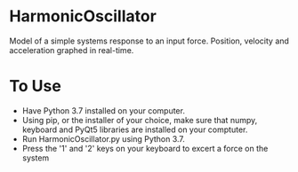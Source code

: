 # HarmonicOscillator
Model of a simple systems response to an input force. Position, velocity and acceleration graphed in real-time.

# To Use
- Have Python 3.7 installed on your computer. 
- Using pip, or the installer of your choice, make sure that numpy, keyboard and PyQt5 libraries are installed on your comptuter.
- Run HarmonicOscillator.py using Python 3.7.
- Press the '1' and '2' keys on your keyboard to excert a force on the system
